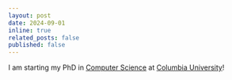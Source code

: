 ```yaml
---
layout: post
date: 2024-09-01
inline: true
related_posts: false
published: false
---
```


I am starting my PhD in [Computer Science](https://www.cs.columbia.edu/) at [Columbia University](https://www.columbia.edu/)!
